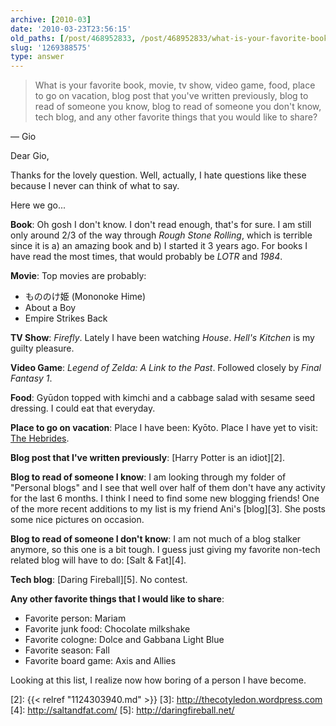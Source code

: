 ```yaml
---
archive: [2010-03]
date: '2010-03-23T23:56:15'
old_paths: [/post/468952833, /post/468952833/what-is-your-favorite-book-movie-tv-show-video]
slug: '1269388575'
type: answer
---
```


> What is your favorite book, movie, tv show, video game, food, place to
> go on vacation, blog post that you've written previously, blog to read
> of someone you know, blog to read of someone you don't know, tech blog,
> and any other favorite things that you would like to share?

&mdash; Gio

Dear Gio,

Thanks for the lovely question.  Well, actually, I hate questions like
these because I never can think of what to say.

Here we go...

**Book**: Oh gosh I don't know. I don't read enough, that's for sure.
I am still only around 2/3 of the way through _Rough Stone Rolling_, which
is terrible since it is a) an amazing book and b) I started it 3 years
ago.  For books I have read the most times, that would probably be _LOTR_
and _1984_.

**Movie**: Top movies are probably: 

- もののけ姫 (Mononoke Hime)
- About a Boy
- Empire Strikes Back

**TV Show**: *Firefly*.  Lately I have been watching *House*.  *Hell's
Kitchen* is my guilty pleasure.

**Video Game**: *Legend of Zelda: A Link to the Past*.  Followed closely
by *Final Fantasy 1*.

**Food**: Gyūdon topped with kimchi and a cabbage salad with sesame seed
dressing. I could eat that everyday.

**Place to go on vacation**: Place I have been: Kyōto. Place I have yet to
visit: [The Hebrides][1].

**Blog post that I've written previously**: [Harry Potter is an idiot][2].

**Blog to read of someone I know**: I am looking through my folder of
"Personal blogs" and I see that well over half of them don't have any
activity for the last 6 months.  I think I need to find some new blogging
friends!  One of the more recent additions to my list is my friend Ani's
[blog][3].  She posts some nice pictures on occasion.

**Blog to read of someone I don't know**: I am not much of a blog stalker
anymore, so this one is a bit tough.  I guess just giving my favorite
non-tech related blog will have to do: [Salt & Fat][4].

**Tech blog**: [Daring Fireball][5]. No contest.

**Any other favorite things that I would like to share**:

- Favorite person: Mariam
- Favorite junk food: Chocolate milkshake
- Favorite cologne: Dolce and Gabbana Light Blue
- Favorite season: Fall
- Favorite board game: Axis and Allies

Looking at this list, I realize now how boring of a person I have become.

[1]: http://ngm.nationalgeographic.com/2010/01/hebrides/richardson-photography
[2]: {{< relref "1124303940.md" >}}
[3]: http://thecotyledon.wordpress.com
[4]: http://saltandfat.com/
[5]: http://daringfireball.net/
